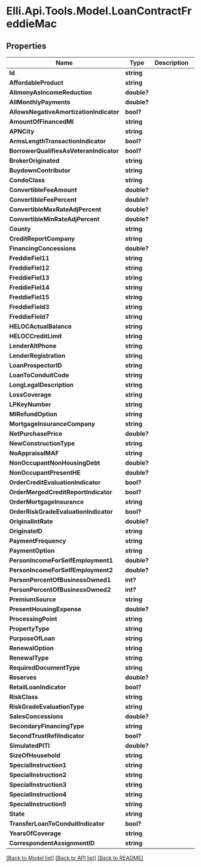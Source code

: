 # Elli.Api.Tools.Model.LoanContractFreddieMac
## Properties

Name | Type | Description | Notes
------------ | ------------- | ------------- | -------------
**Id** | **string** |  | [optional] 
**AffordableProduct** | **string** |  | [optional] 
**AlimonyAsIncomeReduction** | **double?** |  | [optional] 
**AllMonthlyPayments** | **double?** |  | [optional] 
**AllowsNegativeAmortizationIndicator** | **bool?** |  | [optional] 
**AmountOfFinancedMI** | **string** |  | [optional] 
**APNCity** | **string** |  | [optional] 
**ArmsLengthTransactionIndicator** | **bool?** |  | [optional] 
**BorrowerQualifiesAsVeteranIndicator** | **bool?** |  | [optional] 
**BrokerOriginated** | **string** |  | [optional] 
**BuydownContributor** | **string** |  | [optional] 
**CondoClass** | **string** |  | [optional] 
**ConvertibleFeeAmount** | **double?** |  | [optional] 
**ConvertibleFeePercent** | **double?** |  | [optional] 
**ConvertibleMaxRateAdjPercent** | **double?** |  | [optional] 
**ConvertibleMinRateAdjPercent** | **double?** |  | [optional] 
**County** | **string** |  | [optional] 
**CreditReportCompany** | **string** |  | [optional] 
**FinancingConcessions** | **double?** |  | [optional] 
**FreddieFiel11** | **string** |  | [optional] 
**FreddieFiel12** | **string** |  | [optional] 
**FreddieFiel13** | **string** |  | [optional] 
**FreddieFiel14** | **string** |  | [optional] 
**FreddieFiel15** | **string** |  | [optional] 
**FreddieField3** | **string** |  | [optional] 
**FreddieField7** | **string** |  | [optional] 
**HELOCActualBalance** | **string** |  | [optional] 
**HELOCCreditLimit** | **string** |  | [optional] 
**LenderAltPhone** | **string** |  | [optional] 
**LenderRegistration** | **string** |  | [optional] 
**LoanProspectorID** | **string** |  | [optional] 
**LoanToConduitCode** | **string** |  | [optional] 
**LongLegalDescription** | **string** |  | [optional] 
**LossCoverage** | **string** |  | [optional] 
**LPKeyNumber** | **string** |  | [optional] 
**MIRefundOption** | **string** |  | [optional] 
**MortgageInsuranceCompany** | **string** |  | [optional] 
**NetPurchasePrice** | **double?** |  | [optional] 
**NewConstructionType** | **string** |  | [optional] 
**NoAppraisalMAF** | **string** |  | [optional] 
**NonOccupantNonHousingDebt** | **double?** |  | [optional] 
**NonOccupantPresentHE** | **double?** |  | [optional] 
**OrderCreditEvaluationIndicator** | **bool?** |  | [optional] 
**OrderMergedCreditReportIndicator** | **bool?** |  | [optional] 
**OrderMortgageInsurance** | **string** |  | [optional] 
**OrderRiskGradeEvaluationIndicator** | **bool?** |  | [optional] 
**OriginalIntRate** | **double?** |  | [optional] 
**OriginateID** | **string** |  | [optional] 
**PaymentFrequency** | **string** |  | [optional] 
**PaymentOption** | **string** |  | [optional] 
**PersonIncomeForSelfEmployment1** | **double?** |  | [optional] 
**PersonIncomeForSelfEmployment2** | **double?** |  | [optional] 
**PersonPercentOfBusinessOwned1** | **int?** |  | [optional] 
**PersonPercentOfBusinessOwned2** | **int?** |  | [optional] 
**PremiumSource** | **string** |  | [optional] 
**PresentHousingExpense** | **double?** |  | [optional] 
**ProcessingPoint** | **string** |  | [optional] 
**PropertyType** | **string** |  | [optional] 
**PurposeOfLoan** | **string** |  | [optional] 
**RenewalOption** | **string** |  | [optional] 
**RenewalType** | **string** |  | [optional] 
**RequiredDocumentType** | **string** |  | [optional] 
**Reserves** | **double?** |  | [optional] 
**RetailLoanIndicator** | **bool?** |  | [optional] 
**RiskClass** | **string** |  | [optional] 
**RiskGradeEvaluationType** | **string** |  | [optional] 
**SalesConcessions** | **double?** |  | [optional] 
**SecondaryFinancingType** | **string** |  | [optional] 
**SecondTrustRefiIndicator** | **bool?** |  | [optional] 
**SimulatedPITI** | **double?** |  | [optional] 
**SizeOfHousehold** | **string** |  | [optional] 
**SpecialInstruction1** | **string** |  | [optional] 
**SpecialInstruction2** | **string** |  | [optional] 
**SpecialInstruction3** | **string** |  | [optional] 
**SpecialInstruction4** | **string** |  | [optional] 
**SpecialInstruction5** | **string** |  | [optional] 
**State** | **string** |  | [optional] 
**TransferLoanToConduitIndicator** | **bool?** |  | [optional] 
**YearsOfCoverage** | **string** |  | [optional] 
**CorrespondentAssignmentID** | **string** |  | [optional] 

[[Back to Model list]](../README.md#documentation-for-models) [[Back to API list]](../README.md#documentation-for-api-endpoints) [[Back to README]](../README.md)


